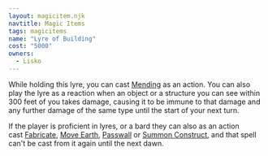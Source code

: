```yaml
---
layout: magicitem.njk
navtitle: Magic Items
tags: magicitems
name: "Lyre of Building"
cost: "5000"
owners:
  - Lisko
---
```


While holding this lyre, you can cast <a href="{{ '/spells/Mending' | url }}">Mending</a> as an action. You can also play the lyre as a reaction when an object or a structure you can see within 300 feet of you takes damage, causing it to be immune to that damage and any further damage of the same type until the start of your next turn.

If the player is proficient in lyres, or a bard they can also as an action cast <a href="{{ '/spells/Fabricate' | url }}">Fabricate</a>, <a href="{{ '/spells/Move Earth' | url }}">Move Earth</a>, <a href="{{ '/spells/Passwall' | url }}">Passwall</a> or <a href="{{ '/spells/Summon Construct' | url }}">Summon Construct</a>, and that spell can't be cast from it again until the next dawn.